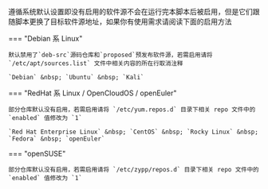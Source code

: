 遵循系统默认设置即没有启用的软件源不会在运行完本脚本后被启用，但是它们跟随脚本更换了目标软件源地址，如果你有使用需求请阅读下面的启用方法

=== "Debian 系 Linux"

    默认禁用了`deb-src`源码仓库和`proposed`预发布软件源，若需启用请将 `/etc/apt/sources.list` 文件中相关内容的所在行取消注释

    `Debian` &nbsp; `Ubuntu` &nbsp; `Kali`

=== "RedHat 系 Linux / OpenCloudOS / openEuler"

    部分仓库默认没有启用，若需启用请将 `/etc/yum.repos.d` 目录下相关 repo 文件中的 `enabled` 值修改为 `1`

    `Red Hat Enterprise Linux` &nbsp; `CentOS` &nbsp; `Rocky Linux` &nbsp; `Fedora` &nbsp; `openEuler`

=== "openSUSE"

    部分仓库默认没有启用，若需启用请将 `/etc/zypp/repos.d` 目录下相关 repo 文件中的 `enabled` 值修改为 `1`
